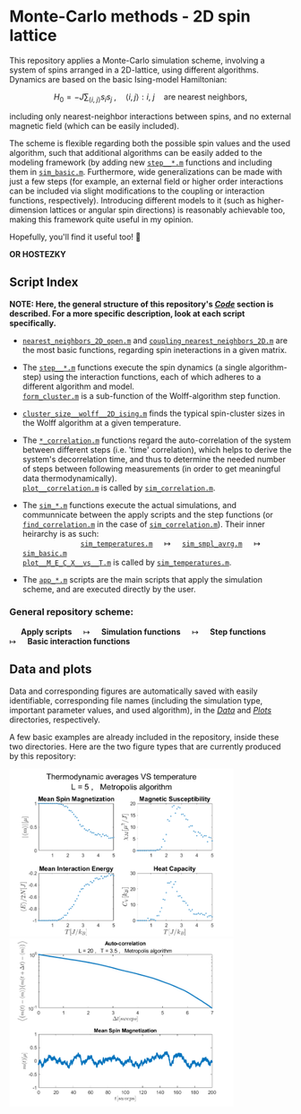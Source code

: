 # Monte-Carlo methods - 2D spin lattice

This repository applies  a Monte-Carlo simulation scheme, involving a system of spins arranged in a 2D-lattice, using different algorithms. Dynamics are based on the basic Ising-model Hamiltonian: 
```math
H_0 = - J \sum_{\langle i,\; j \rangle} s_i s_j \; , \quad   \langle i, j \rangle: i ,\; j \quad \text{are nearest neighbors} ,
```
including only nearest-neighbor interactions between spins, and no external magnetic field (which can be easily included).

The scheme is flexible regarding both the possible spin values and the used algorithm, such that additional algorithms can be easily added to the modeling framework (by adding new [`step__*.m`](Code/) functions and including them in [`sim_basic.m`](Code/sim_basic.m). Furthermore, wide generalizations can be made with just a few steps (for example, an external field or higher order interactions can be included via slight modifications to the coupling or interaction functions, respectively). Introducing different models to it (such as higher-dimension lattices or angular spin directions) is reasonably achievable too, making this framework quite useful in my opinion.

Hopefully, you'll find it useful too! 🙏
      
**OR HOSTEZKY**


## Script Index

**NOTE: Here, the general structure of this repository's [*Code*](Code/) section is described. For a more specific description, look at each script specifically.**

* [`nearest_neighbors_2D_open.m`](Code/nearest_neighbors_2D_open.m) and [`coupling_nearest_neighbors_2D.m`](Code/coupling_nearest_neighbors_2D.m) are the most basic functions, regarding spin ineteractions in a given matrix.

* The [`step__*.m`](Code/) functions execute the spin dynamics (a single algorithm-step) using the interaction functions, each of which 
  adheres to a different algorithm and model.
  <br> [`form_cluster.m`](Code/form_cluster.m) is a sub-function of the Wolff-algorithm step function.

* [`cluster_size__wolff__2D_ising.m`](Code/cluster_size__wolff__2D_ising.m) finds the typical spin-cluster sizes in the Wolff algorithm at 
  a given temperature.

* The [`*_correlation.m`](Code/) functions regard the auto-correlation of the system between different steps (i.e. 'time' correlation), 
  which helps to derive the system's decorrelation time, and thus to determine the needed number of steps between following measurements 
  (in order to get meaningful data thermodynamically).
  <br> [`plot__correlation.m`](Code/plot__correlation.m) is called by [`sim_correlation.m`](Code/sim_correlation.m).

* The [`sim_*.m`](Code/) functions execute the actual simulations, and communnicate between the apply scripts and the step functions (or
  [`find_correlation.m`](Code/find_correlation.m) in the case of [`sim_correlation.m`](Code/sim_correlation.m)). Their inner heirarchy is
  as such:
  <br>  $\quad\quad\quad\quad\quad\quad$  [`sim_temperatures.m`](Code/sim_temperatures.m)  $\quad \longmapsto \quad$  [`sim_smpl_avrg.m`](Code/sim_smpl_avrg.m)  $\quad \longmapsto \quad$  [`sim_basic.m`](Code/sim_basic.m)
  <br> [`plot__M_E_C_X__vs__T.m`](Code/plot__M_E_C_X__vs__T.m) is called by [`sim_temperatures.m`](Code/sim_temperatures.m).

* The [`app_*.m`](Code/) scripts are the main scripts that apply the simulation scheme, and are executed directly by the user.

### General repository scheme:
  $\quad$  **Apply scripts**  $\quad \longmapsto \quad$  **Simulation functions**  $\quad \longmapsto \quad$  **Step functions**  $\quad \longmapsto \quad$  **Basic interaction functions**

## Data and plots

Data and corresponding figures are automatically saved with easily identifiable, corresponding file names (including the simulation type, important parameter values, and used algorithm), in the [*Data*](Data/) and [*Plots*](Plots/) directories, respectively.

A few basic examples are already included in the repository, inside these two directories. Here are the two figure types that are currently produced by this repository:

<img src="Plots/M_E_C_X_vs_T__L_5__Metropolis__Ising.png" width="400" height="300"> <img src="Plots/correlation__L_20__T_3.5__Metropolis__Ising.png" width="400" height="300">
